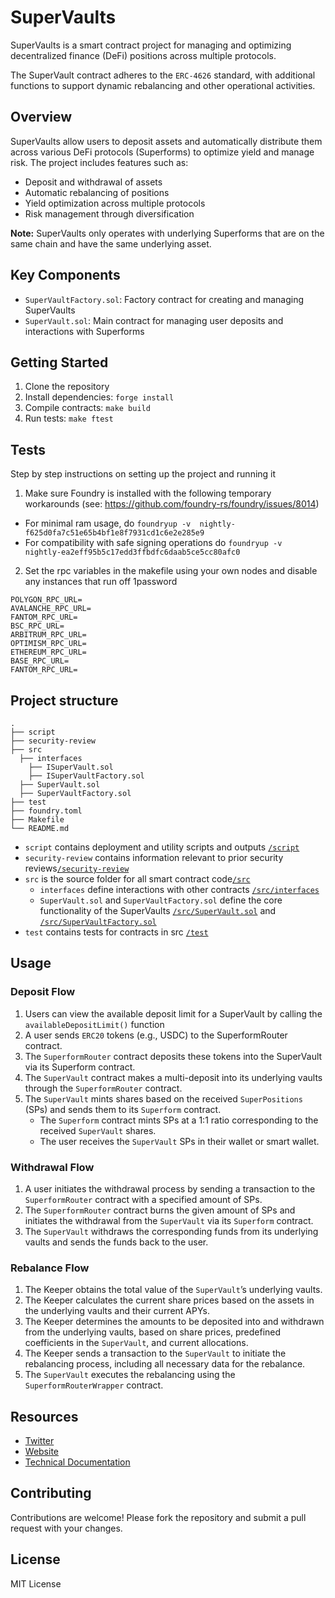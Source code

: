 # SuperVaults

SuperVaults is a smart contract project for managing and optimizing decentralized finance (DeFi) positions across multiple protocols.

The SuperVault contract adheres to the `ERC-4626` standard, with additional functions to support dynamic rebalancing and other operational activities.

## Overview

SuperVaults allow users to deposit assets and automatically distribute them across various DeFi protocols (Superforms) to optimize yield and manage risk. The project includes features such as:

- Deposit and withdrawal of assets
- Automatic rebalancing of positions
- Yield optimization across multiple protocols
- Risk management through diversification

**Note:** SuperVaults only operates with underlying Superforms that are on the same chain and have the same underlying asset.

## Key Components
- `SuperVaultFactory.sol`: Factory contract for creating and managing SuperVaults
- `SuperVault.sol`: Main contract for managing user deposits and interactions with Superforms

## Getting Started

1. Clone the repository
2. Install dependencies: `forge install`
3. Compile contracts: `make build`
4. Run tests: `make ftest`

## Tests

Step by step instructions on setting up the project and running it

1. Make sure Foundry is installed with the following temporary workarounds (see: https://github.com/foundry-rs/foundry/issues/8014)

- For minimal ram usage, do `foundryup -v  nightly-f625d0fa7c51e65b4bf1e8f7931cd1c6e2e285e9`
- For compatibility with safe signing operations do `foundryup -v  nightly-ea2eff95b5c17edd3ffbdfc6daab5ce5cc80afc0`

2. Set the rpc variables in the makefile using your own nodes and disable any instances that run off 1password

```
POLYGON_RPC_URL=
AVALANCHE_RPC_URL=
FANTOM_RPC_URL=
BSC_RPC_URL=
ARBITRUM_RPC_URL=
OPTIMISM_RPC_URL=
ETHEREUM_RPC_URL=
BASE_RPC_URL=
FANTOM_RPC_URL=
```

## Project structure

    .
    ├── script
    ├── security-review
    ├── src
      ├── interfaces
        ├── ISuperVault.sol
        ├── ISuperVaultFactory.sol
      ├── SuperVault.sol
      ├── SuperVaultFactory.sol
    ├── test
    ├── foundry.toml
    ├── Makefile
    └── README.md

- `script` contains deployment and utility scripts and outputs [`/script`](./script)
- `security-review` contains information relevant to prior security reviews[`/security-review`](./security-review)
- `src` is the source folder for all smart contract code[`/src`](./src)
  - `interfaces` define interactions with other contracts [`/src/interfaces`](./src/interfaces)
  - `SuperVault.sol` and `SuperVaultFactory.sol` define the core functionality of the SuperVaults [`/src/SuperVault.sol`](./src/SuperVault.sol) and [`/src/SuperVaultFactory.sol`](./src/SuperVaultFactory.sol)
- `test` contains tests for contracts in src [`/test`](./test)

## Usage

### Deposit Flow

1. Users can view the available deposit limit for a SuperVault by calling the `availableDepositLimit()` function
2. A user sends `ERC20` tokens (e.g., USDC) to the SuperformRouter contract.
3. The `SuperformRouter` contract deposits these tokens into the SuperVault via its Superform contract.
4. The `SuperVault` contract makes a multi-deposit into its underlying vaults through the `SuperformRouter` contract.
5. The `SuperVault` mints shares based on the received `SuperPositions` (SPs) and sends them to its `Superform` contract.
    - The `Superform` contract mints SPs at a 1:1 ratio corresponding to the received `SuperVault` shares.
    - The user receives the `SuperVault` SPs in their wallet or smart wallet.

### Withdrawal Flow

1. A user initiates the withdrawal process by sending a transaction to the `SuperformRouter` contract with a specified amount of SPs.
2. The `SuperformRouter` contract burns the given amount of SPs and initiates the withdrawal from the `SuperVault` via its `Superform` contract.
3. The `SuperVault` withdraws the corresponding funds from its underlying vaults and sends the funds back to the user.

### Rebalance Flow

1. The Keeper obtains the total value of the `SuperVault`’s underlying vaults.
2. The Keeper calculates the current share prices based on the assets in the underlying vaults and their current APYs.
3. The Keeper determines the amounts to be deposited into and withdrawn from the underlying vaults, based on share prices, predefined coefficients in the `SuperVault`, and current allocations.
4. The Keeper sends a transaction to the `SuperVault` to initiate the rebalancing process, including all necessary data for the rebalance.
5. The `SuperVault` executes the rebalancing using the `SuperformRouterWrapper` contract.

## Resources

- [Twitter](https://twitter.com/superformxyz)
- [Website](https://www.superform.xyz/)
- [Technical Documentation](https://docs.superform.xyz)

## Contributing

Contributions are welcome! Please fork the repository and submit a pull request with your changes.

## License
MIT License
